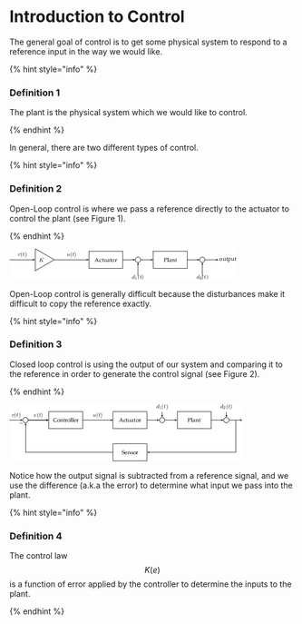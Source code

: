 # Introduction to Control

The general goal of control is to get some physical system to respond to
a reference input in the way we would like.

{% hint style="info" %}

### Definition 1

The plant is the physical system which we would like to control.

{% endhint %}

In general, there are two different types of control.

{% hint style="info" %}

### Definition 2

Open-Loop control is where we pass a reference directly to the actuator to control the plant (see Figure 1).

{% endhint %}

![Figure 1: Open-Loop Control](../.gitbook/assets/31c08937dc42492e6d975c5f59a6c131346cc29a.png)

Open-Loop control is generally difficult because the disturbances make
it difficult to copy the reference exactly.

{% hint style="info" %}

### Definition 3

Closed loop control is using the output of our system and comparing it to the reference in order to generate the control signal (see Figure 2).

{% endhint %}

![Figure 2: Closed-Loop Control](../.gitbook/assets/66fe2d6527f4672187b60442c735d00d783830bc.png)

Notice how the output signal is subtracted from a reference signal, and
we use the difference (a.k.a the error) to determine what input we pass
into the plant.

{% hint style="info" %}

### Definition 4

The control law $$K(e)$$is a function of error applied by the controller to determine the inputs to the plant.

{% endhint %}

